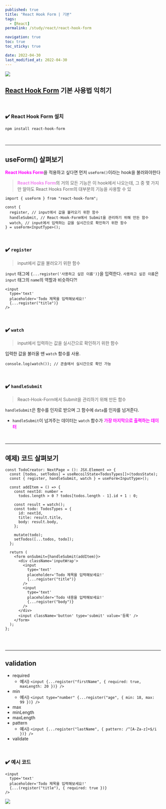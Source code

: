 ```yaml
---
published: true
title: "React Hook Form | 기본"
tags:
  - [React]
permalink: /study/react/react-hook-form

navigation: true
toc: true
toc_sticky: true

date: 2022-04-30
last_modified_at: 2022-04-30
---
```


![](https://velog.velcdn.com/images/april_5/post/bac21d08-a97b-458b-9d40-472c50f6bf42/image.png)

## [React Hook Form](https://react-hook-form.com/get-started) 기본 사용법 익히기

<br />

### ✔️ React Hook Form 설치

```bash
npm install react-hook-form
```

<br />

---

## useForm() 살펴보기

<span style='color:fuchsia'>**React Hooks Form**</span>을 적용하고 싶다면 먼저 `useForm()`이라는 hook을 불러와야한다

> <span style='color:violet'>**React Hooks Form**</span>의 거의 모든 기능은 이 hook에서 나오는데,
> 그 중 몇 가지만 알아도 React Hooks Form의 대부분의 기능을 사용할 수 있

```tsx
import { useForm } from "react-hook-form";

const {
  register, // input에서 값을 불러오기 위한 함수
  handleSubmit, // React-Hook-Form에서 Submit을 관리하기 위해 만든 함수
  watch, // input에서 입력하는 값을 실시간으로 확인하기 위한 함수
} = useForm<InputType>();
```

<br />

### ✔️ `register`

> input에서 값을 불러오기 위한 함수

`input` 태그에 `{...register('사용하고 싶은 이름')}`을 입력한다.
`사용하고 싶은 이름`은 `input` 태그의 `name`의 역할과 비슷하다?!

```tsx
<input
  type='text'
  placeholder='Todo 제목을 입력해보세요!'
  {...register("title")}
/>
```

<br />

### ✔️ `watch`

> input에서 입력하는 값을 실시간으로 확인하기 위한 함수

입력한 값을 불러올 땐 `watch` 함수를 사용.

```tsx
console.log(watch()); // 콘솔에서 실시간으로 확인 가능
```

<br />

### ✔️ `handleSubmit`

> React-Hook-Form에서 Submit을 관리하기 위해 만든 함수

`handleSubmit`은 함수를 인자로 받으며 그 함수에 `data`를 인자를 넘겨준다.

- `handleSubmit`이 넘겨주는 데이터는 `watch` 함수가 <span style='color:fuchsia'>**가장 마지막으로 출력하는 데이터**</span>

<br />

---

## 예제) 코드 살펴보기

```tsx
const TodoCreator: NextPage = (): JSX.Element => {
  const [todos, setTodos] = useRecoilState<TodosTypes[]>(todosState);
  const { register, handleSubmit, watch } = useForm<InputType>();

  const addItem = () => {
    const nextId: number =
      todos.length > 0 ? todos[todos.length - 1].id + 1 : 0;

    const result = watch();
    const todo: TodosTypes = {
      id: nextId,
      title: result.title,
      body: result.body,
    };

    mutate(todo);
    setTodos([...todos, todo]);
  };

  return (
    <form onSubmit={handleSubmit(addItem)}>
      <div className='inputWrap'>
        <input
          type='text'
          placeholder='Todo 제목을 입력해보세요!'
          {...register("title")}
        />
        <input
          type='text'
          placeholder='Todo 내용을 입력해보세요!'
          {...register("body")}
        />
      </div>
      <input className='button' type='submit' value='등록' />
    </form>
  );
};
```

<br />
<br />

---

## validation

- required
  - 예시) `<input {...register("firstName", { required: true, maxLength: 20 })} />`
- min
  - 예시) `<input type="number" {...register("age", { min: 18, max: 99 })} />`
- max
- minLength
- maxLength
- pattern
  - 예시) `<input {...register("lastName", { pattern: /^[A-Za-z]+$/i })} />`
- validate

<br />

### ✔️ 예시 코드

```tsx
<input
  type='text'
  placeholder='Todo 제목을 입력해보세요!'
  {...(register("title"), { required: true })}
/>
```

![](https://images.velog.io/images/april_5/post/dab7cf4e-fa49-495a-9bfb-9609a01b9511/image.png)

<br /><br />
